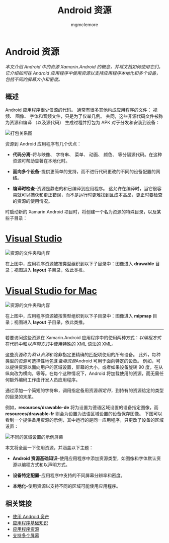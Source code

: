 ﻿---
title: Android 资源
description: 本文介绍 Android 中的资源 Xamarin.Android 的概念，并将文档如何使用它们。 它介绍如何在 Android 应用程序中使用资源以支持应用程序本地化和多个设备，包括不同的屏幕大小和密度。
ms.prod: xamarin
ms.assetid: C0DCC856-FA36-04CD-443F-68D26075649E
ms.technology: xamarin-android
author: mgmclemore
ms.author: mamcle
ms.date: 02/01/2018
ms.openlocfilehash: 7b6ba9cdc222019bfa2e1cb9a61b54e290e69bba
ms.sourcegitcommit: 945df041e2180cb20af08b83cc703ecd1aedc6b0
ms.translationtype: MT
ms.contentlocale: zh-CN
ms.lasthandoff: 04/04/2018
ms.locfileid: "30764406"
---
# <a name="android-resources"></a>Android 资源

_本文介绍 Android 中的资源 Xamarin.Android 的概念，并将文档如何使用它们。它介绍如何在 Android 应用程序中使用资源以支持应用程序本地化和多个设备，包括不同的屏幕大小和密度。_


## <a name="overview"></a>概述

Android 应用程序很少仅源的代码。 通常有很多其他构成应用程序的文件： 视频、 图像、 字体和音频文件，只是为了仅举几例。 共同，这些非源代码文件被称为资源和编译 （以及源代码） 生成过程并打包为 APK 对于分发和安装到设备：

![打包关系图](images/packaging-diagram.png)

资源到 Android 应用程序有几个优点：

-  **代码分离**&ndash;将与映像、 字符串、 菜单、 动画、 颜色、 等分隔源代码。在这种资源可帮助显著在本地化时。

-  **面向多个设备**&ndash;提供更简单的支持，而不进行代码更改的不同的设备配置的网络。

-  **编译时检查**&ndash;资源是静态的和已编译到应用程序。 这允许在编译时，当它很容易就可以捕获和更正错误，而不是运行时更难找到且成本高昂，更正时要检查的资源的使用情况。

时启动新的 Xamarin.Android 项目时，将创建一个名为资源的特殊目录，以及某些子目录：

# <a name="visual-studiotabvswin"></a>[Visual Studio](#tab/vswin)

![资源的文件夹和内容](images/resources-folder-vs.png)

在上图中，应用程序资源被按类型组织到以下子目录中：图像进入 **drawable** 目录；视图进入 **layout** 子目录，依此类推。
 
# <a name="visual-studio-for-mactabvsmac"></a>[Visual Studio for Mac](#tab/vsmac)

![资源的文件夹和内容](images/resources-folder-xs.png)

在上图中，应用程序资源被按类型组织到以下子目录中：图像进入 **mipmap** 目录；视图进入 **layout** 子目录，依此类推。
 
-----

若要访问这些资源在 Xamarin.Android 应用程序中的使用两种方式：*以编程方式*在代码中和*以声明方式*中使用特殊的 XML 语法的 XML。

这些资源称为*默认资源*和除非指定更精确的匹配项使用的所有设备。 此外，每种类型的资源可选择性地包含*备用资源*Android 可用于面向特定的设备。 例如，可以提供资源以面向用户的区域设置，屏幕的大小，或者如果设备旋转 90 度，在从纵向改为横向，等等。在每个这种情况下，Android 将加载使用的资源，而无需任何额外编码工作由开发人员应用程序。

通过添加一个简短的字符串，调用指定备用资源*限定符*，到持有的资源给定的类型的目录的末尾。

例如，**resources/drawable-de** 将为设置为德语区域设置的设备指定图像，而 **resources/drawable-fr** 则会为设置为法语区域设置的设备保存图像。 下图可以看到一个提供备用资源的示例，其中运行的是同一应用程序，只更改了设备的区域设置：

![不同的区域设置的示例屏幕](images/localized-screenshots.png)

本文将全面一下使用资源，并涵盖以下主题：

-  **Android 资源基础知识**&ndash;使用应用程序中添加资源类型，如图像和字体默认资源以编程方式和以声明方式。

-  **设备特定配置**&ndash;应用程序中支持的不同屏幕分辨率和密度。

-  **本地化**&ndash;使用资源以支持不同的区域可能使用应用程序。


## <a name="related-links"></a>相关链接

- [使用 Android 资产](~/android/app-fundamentals/resources-in-android/android-assets.md)
- [应用程序基础知识](http://developer.android.com/guide/topics/fundamentals.html)
- [应用程序资源](http://developer.android.com/guide/topics/resources/index.html)
- [支持多个屏幕](http://developer.android.com/guide/practices/screens_support.html)
